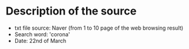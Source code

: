 # Description of the source
* txt file source: Naver (from 1 to 10 page of the web browsing result)
* Search word: 'corona' 
* Date: 22nd of March

